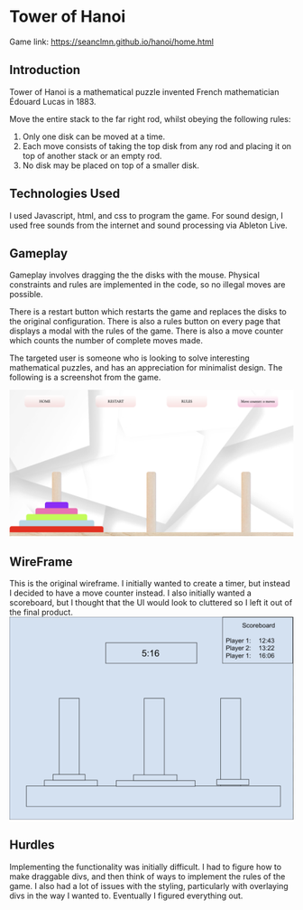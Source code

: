 # Tower of Hanoi

Game link: https://seanclmn.github.io/hanoi/home.html

## Introduction

Tower of Hanoi is a mathematical puzzle invented French mathematician Édouard Lucas in 1883. 

Move the entire stack to the far right rod, whilst obeying the following rules:

1. Only one disk can be moved at a time.
2. Each move consists of taking the top disk from any rod and placing it on top of another stack or an empty rod.
3. No disk may be placed on top of a smaller disk.

## Technologies Used

I used Javascript, html, and css to program the game. For sound design, I used free sounds from the internet and sound processing via Ableton Live. 

## Gameplay

Gameplay involves dragging the the disks with the mouse. Physical constraints and rules are implemented in the code, so no illegal moves are possible.

There is a restart button which restarts the game and replaces the disks to the original configuration. There is also a rules button on every page that displays a modal with the rules of the game. There is also a move counter which counts the number of complete moves made.

The targeted user is someone who is looking to solve interesting mathematical puzzles, and has an appreciation for minimalist design. The following is a screenshot from the game.

![Alt text](game_play.png?raw=true "Title")



## WireFrame

This is the original wireframe. I initially wanted to create a timer, but instead I decided to have a move counter instead. I also initially wanted a scoreboard, but I thought that the UI would look to cluttered so I left it out of the final product.
![Alt text](wireframe.png?raw=true "Title")

## Hurdles

Implementing the functionality was initially difficult. I had to figure how to make draggable divs, and then think of ways to implement the rules of the game. I also had a lot of issues with the styling, particularly with overlaying divs in the way I wanted to. Eventually I figured everything out.